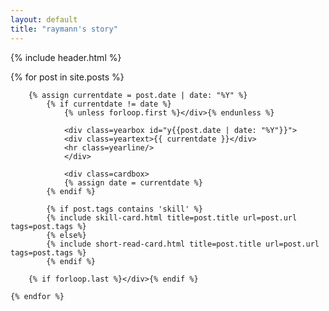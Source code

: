 ```yaml
---
layout: default
title: "raymann's story"
---
```


{% include header.html %}

<div>
    {% for post in site.posts %}

        {% assign currentdate = post.date | date: "%Y" %}
            {% if currentdate != date %}
                {% unless forloop.first %}</div>{% endunless %}

                <div class=yearbox id="y{{post.date | date: "%Y"}}">
                <div class=yeartext>{{ currentdate }}</div>
                <hr class=yearline/>
                </div>
                
                <div class=cardbox>
                {% assign date = currentdate %}
            {% endif %}

            {% if post.tags contains 'skill' %}
            {% include skill-card.html title=post.title url=post.url tags=post.tags %}
            {% else%}
            {% include short-read-card.html title=post.title url=post.url tags=post.tags %}
            {% endif %}

        {% if forloop.last %}</div>{% endif %}

    {% endfor %}
</div>